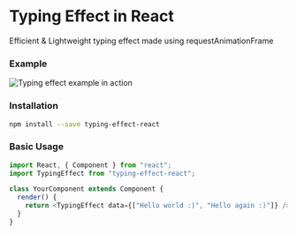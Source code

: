 # Typing Effect in React

Efficient &amp; Lightweight typing effect made using requestAnimationFrame

### Example

<img src="https://user-images.githubusercontent.com/16339741/37096940-1dbf6c8e-2212-11e8-960b-14682605065c.gif" alt="Typing effect example in action">

### Installation

```sh
npm install --save typing-effect-react
```

### Basic Usage

```js
import React, { Component } from "react";
import TypingEffect from "typing-effect-react";

class YourComponent extends Component {
  render() {
    return <TypingEffect data={["Hello world :)", "Hello again :)"]} />;
  }
}
```
